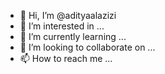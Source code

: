 - 👋 Hi, I’m @adityaalazizi
- 👀 I’m interested in ...
- 🌱 I’m currently learning ...
- 💞️ I’m looking to collaborate on ...
- 📫 How to reach me ...

<!---
adityaalazizi/adityaalazizi is a ✨ special ✨ repository because its `README.md` (this file) appears on your GitHub profile.
You can click the Preview link to take a look at your changes.
--->
